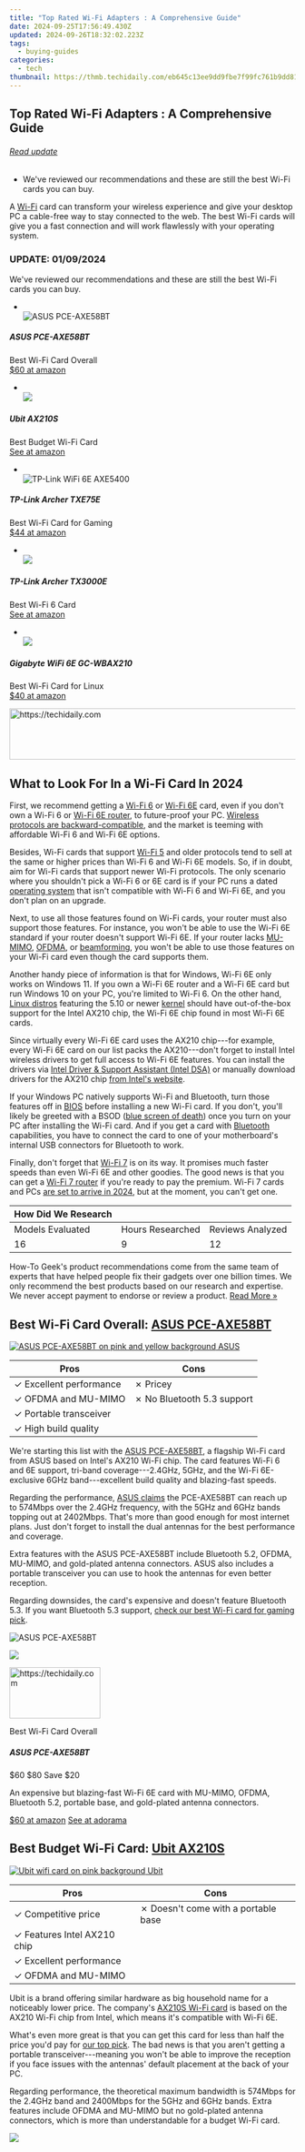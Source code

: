 ```yaml
---
title: "Top Rated Wi-Fi Adapters : A Comprehensive Guide"
date: 2024-09-25T17:56:49.430Z
updated: 2024-09-26T18:32:02.223Z
tags:
  - buying-guides
categories:
  - tech
thumbnail: https://thmb.techidaily.com/eb645c13ee9dd9fbe7f99fc761b9dd81222823674663074f051eaef5c591591c.jpg
---
```


## Top Rated Wi-Fi Adapters : A Comprehensive Guide

###### [Read update](https://driver-install.techidaily.com/seamlessly-integrating-usbasp-with-diverse-windows-os-environments/) 

* We've reviewed our recommendations and these are still the best Wi-Fi cards you can buy.

 A [Wi-Fi](https://extra-support.techidaily.com/updated-plot-craft-guild-bestowed-batch/) card can transform your wireless experience and give your desktop PC a cable-free way to stay connected to the web. The best Wi-Fi cards will give you a fast connection and will work flawlessly with your operating system.

###  UPDATE: 01/09/2024

 We've reviewed our recommendations and these are still the best Wi-Fi cards you can buy.

* [](https://www.amazon.com/Pce-AX58BT-Next-Gen-Wireless-Adapter-Bluetooth/dp/B09RLFH6Y9?tag=htg-v2-17i9vit-20&ascsubtag=UUhtgUeUpU201759&asc%5Frefurl=https%3A%2F%2Fwww.howtogeek.com%2F892466%2Fbest-wi-fi-cards%2F&asc%5Fcampaign=Commerce)  
![ASUS PCE-AXE58BT](https://static1.howtogeekimages.com/wordpress/wp-content/uploads/2024/01/asus-pce-axe58bt.png)  
#####  ASUS PCE-AXE58BT  
Best Wi-Fi Card Overall  
[$60 at amazon](https://www.amazon.com/Pce-AX58BT-Next-Gen-Wireless-Adapter-Bluetooth/dp/B09RLFH6Y9?tag=htg-v2-17i9vit-20&ascsubtag=UUhtgUeUpU201759&asc%5Frefurl=https%3A%2F%2Fwww.howtogeek.com%2F892466%2Fbest-wi-fi-cards%2F&asc%5Fcampaign=Commerce)
* [](https://www.amazon.com/Ubit-5400Mbps-Wireless-Ultra-Low-Supports/dp/B07XM6XZ1F?tag=htg-v2-17i9vit-20&ascsubtag=UUhtgUeUpU201759&asc%5Frefurl=https%3A%2F%2Fwww.howtogeek.com%2F892466%2Fbest-wi-fi-cards%2F&asc%5Fcampaign=Commerce)  
![](https://static1.howtogeekimages.com/wordpress/wp-content/uploads/2023/06/41kwk1ijagl-_sl160_.jpg)  
#####  Ubit AX210S  
Best Budget Wi-Fi Card  
[See at amazon](https://www.amazon.com/Ubit-5400Mbps-Wireless-Ultra-Low-Supports/dp/B07XM6XZ1F?tag=htg-v2-17i9vit-20&ascsubtag=UUhtgUeUpU201759&asc%5Frefurl=https%3A%2F%2Fwww.howtogeek.com%2F892466%2Fbest-wi-fi-cards%2F&asc%5Fcampaign=Commerce)
* [](https://www.amazon.com/TP-Link-Archer-TXE75E-Bluetooth-Low-Profile/dp/B09VCVTJV2?tag=htg-v2-17i9vit-20&ascsubtag=UUhtgUeUpU201759&asc%5Frefurl=https%3A%2F%2Fwww.howtogeek.com%2F892466%2Fbest-wi-fi-cards%2F&asc%5Fcampaign=Commerce)  
![TP-Link WiFi 6E AXE5400](https://static1.howtogeekimages.com/wordpress/wp-content/uploads/2024/01/tp-link-wifi-6e-axe5400.png)  
#####  TP-Link Archer TXE75E  
Best Wi-Fi Card for Gaming  
[$44 at amazon](https://www.amazon.com/TP-Link-Archer-TXE75E-Bluetooth-Low-Profile/dp/B09VCVTJV2?tag=htg-v2-17i9vit-20&ascsubtag=UUhtgUeUpU201759&asc%5Frefurl=https%3A%2F%2Fwww.howtogeek.com%2F892466%2Fbest-wi-fi-cards%2F&asc%5Fcampaign=Commerce)
* [](https://www.amazon.com/dp/B07ZV2CJL2?tag=htg-v2-17i9vit-20&ascsubtag=UUhtgUeUpU201759&asc%5Frefurl=https%3A%2F%2Fwww.howtogeek.com%2F892466%2Fbest-wi-fi-cards%2F&asc%5Fcampaign=Commerce)  
![](https://static1.howtogeekimages.com/wordpress/wp-content/uploads/2023/06/41uyobftnol-_sl160_.jpg)  
#####  TP-Link Archer TX3000E  
Best Wi-Fi 6 Card  
[See at amazon](https://www.amazon.com/dp/B07ZV2CJL2?tag=htg-v2-17i9vit-20&ascsubtag=UUhtgUeUpU201759&asc%5Frefurl=https%3A%2F%2Fwww.howtogeek.com%2F892466%2Fbest-wi-fi-cards%2F&asc%5Fcampaign=Commerce)
* [](https://www.amazon.com/GIGABYTE-GC-WBAX210-802-11ax-Bluetooth-Expansion/dp/B091HTG6DQ?tag=htg-v2-17i9vit-20&ascsubtag=UUhtgUeUpU201759&asc%5Frefurl=https%3A%2F%2Fwww.howtogeek.com%2F892466%2Fbest-wi-fi-cards%2F&asc%5Fcampaign=Commerce)  
![](https://static1.howtogeekimages.com/wordpress/wp-content/uploads/2023/06/41u8y62tlfl-_sl500_.jpg)  
#####  Gigabyte WiFi 6E GC-WBAX210  
Best Wi-Fi Card for Linux  
[$40 at amazon](https://www.amazon.com/GIGABYTE-GC-WBAX210-802-11ax-Bluetooth-Expansion/dp/B091HTG6DQ?tag=htg-v2-17i9vit-20&ascsubtag=UUhtgUeUpU201759&asc%5Frefurl=https%3A%2F%2Fwww.howtogeek.com%2F892466%2Fbest-wi-fi-cards%2F&asc%5Fcampaign=Commerce)

<!-- affiliate ads begin -->
<a href="https://aligracehair.sjv.io/c/5597632/2115937/19272" target="_top" id="2115937">
  <img src="//a.impactradius-go.com/display-ad/19272-2115937" border="0" alt="https://techidaily.com" width="728" height="90"/>
</a>
<img height="0" width="0" src="https://aligracehair.sjv.io/i/5597632/2115937/19272" style="position:absolute;visibility:hidden;" border="0" />
<!-- affiliate ads end -->

##  What to Look For In a Wi-Fi Card In 2024

 First, we recommend getting a [Wi-Fi 6](https://fake-location.techidaily.com/how-to-change-spotify-location-after-moving-to-another-country-on-vivo-s17-drfone-by-drfone-virtual-android/) or [Wi-Fi 6E](https://youtube-sure.techidaily.com/024-approved-the-top-20-gags-and-laughter-on-youtube-for-downtime-delight/) card, even if you don't own a Wi-Fi 6 or [Wi-Fi 6E router](https://iphone-transfer.techidaily.com/in-2024-4-ways-to-sync-contacts-from-apple-iphone-xr-to-ipad-easily-drfone-by-drfone-transfer-from-ios/), to future-proof your PC. [Wireless protocols are backward-compatible](https://article-helps.techidaily.com/new-graduating-from-novice-to-3d-lut-maestro/), and the market is teeming with affordable Wi-Fi 6 and Wi-Fi 6E options.

 Besides, Wi-Fi cards that support [Wi-Fi 5](https://fake-location.techidaily.com/how-to-change-spotify-location-after-moving-to-another-country-on-vivo-s17-drfone-by-drfone-virtual-android/) and older protocols tend to sell at the same or higher prices than Wi-Fi 6 and Wi-Fi 6E models. So, if in doubt, aim for Wi-Fi cards that support newer Wi-Fi protocols. The only scenario where you shouldn't pick a Wi-Fi 6 or 6E card is if your PC runs a dated [operating system](https://hardware-updates.techidaily.com/mastering-tech-choices-trustworthy-tips-from-toms-hardware-hub/) that isn't compatible with Wi-Fi 6 and Wi-Fi 6E, and you don't plan on an upgrade.

 Next, to use all those features found on Wi-Fi cards, your router must also support those features. For instance, you won't be able to use the Wi-Fi 6E standard if your router doesn't support Wi-Fi 6E. If your router lacks [MU-MIMO](https://ios-pokemon-go.techidaily.com/catchemall-celebrate-national-pokemon-day-with-virtual-location-on-apple-iphone-se-2022-drfone-by-drfone-virtual-ios/), [OFDMA](https://facebook-record-videos.techidaily.com/new-in-2024-bring-playlists-down-to-youtube-the-5-best-conversion-resources/), or [beamforming](https://location-social.techidaily.com/how-to-change-location-on-facebook-dating-for-your-oppo-find-x7-ultra-drfone-by-drfone-virtual-android/), you won't be able to use those features on your Wi-Fi card even though the card supports them.

 Another handy piece of information is that for Windows, Wi-Fi 6E only works on Windows 11\. If you own a Wi-Fi 6E router and a Wi-Fi 6E card but run Windows 10 on your PC, you're limited to Wi-Fi 6\. On the other hand, [Linux distros](https://instagram-clips.techidaily.com/new-mastering-stealth-watch-instagram-stories-without-profile-links-pc-android-ios-for-2024/) featuring the 5.10 or newer [kernel](https://remote-screen-capture.techidaily.com/10-best-free-video-conferencing-tools-for-business-and-education-for-2024/) should have out-of-the-box support for the Intel AX210 chip, the Wi-Fi 6E chip found in most Wi-Fi 6E cards.

 Since virtually every Wi-Fi 6E card uses the AX210 chip---for example, every Wi-Fi 6E card on our list packs the AX210---don't forget to install Intel wireless drivers to get full access to Wi-Fi 6E features. You can install the drivers via [Intel Driver & Support Assistant (Intel DSA)](https://www.intel.com/content/www/us/en/support/detect.html) or manually download drivers for the AX210 chip [from Intel's website](https://www.intel.com/content/www/us/en/products/sku/204836/intel-wifi-6e-ax210-gig/downloads.html).

 If your Windows PC natively supports Wi-Fi and Bluetooth, turn those features off in [BIOS](https://buynow-info.techidaily.com/experience-the-rotibox-beanie-hat-your-ideal-bluetooth-headset-with-outstanding-comfort-and-clear-sound-quality/) before installing a new Wi-Fi card. If you don't, you'll likely be greeted with a BSOD ([blue screen of death](https://visual-screen-recording.techidaily.com/updated-2024-approved-innovative-approaches-to-ppt-video-captures/)) once you turn on your PC after installing the Wi-Fi card. And if you get a card with [Bluetooth](https://article-posts.techidaily.com/2024-approved-insta-to-tik-integration-masterclass/) capabilities, you have to connect the card to one of your motherboard's internal USB connectors for Bluetooth to work.

 Finally, don't forget that [Wi-Fi 7](https://win-solutions.techidaily.com/fix-starfields-unwanted-behavior-no-more-pc-freezing-or-crashing-moments/) is on its way. It promises much faster speeds than even Wi-Fi 6E and other goodies. The good news is that you can get a [Wi-Fi 7 router](https://games-able.techidaily.com/considerations-for-a-smart-ps5-acquisition/) if you're ready to pay the premium. Wi-Fi 7 cards and PCs [are set to arrive in 2024](https://www.techspot.com/news/95530-intel-expects-have-wi-fi-7-pcs-2024.html), but at the moment, you can't get one.

| **How Did We Research** |                  |                  |
| ----------------------- | ---------------- | ---------------- |
| Models Evaluated        | Hours Researched | Reviews Analyzed |
| 16                      | 9                | 12               |

 How-To Geek's product recommendations come from the same team of experts that have helped people fix their gadgets over one billion times. We only recommend the best products based on our research and expertise. We never accept payment to endorse or review a product. [Read More »](https://win-howtos.techidaily.com/resolving-unresponsive-mousepad-problems-on-windows-systems-windows-7810/) 

##  Best Wi-Fi Card Overall: [ASUS PCE-AXE58BT](https://www.amazon.com/Pce-AX58BT-Next-Gen-Wireless-Adapter-Bluetooth/dp/B09RLFH6Y9?tag=htg-v2-17i9vit-20&ascsubtag=UUhtgUeUpU201759&asc%5Frefurl=https%3A%2F%2Fwww.howtogeek.com%2F892466%2Fbest-wi-fi-cards%2F&asc%5Fcampaign=Commerce) 

[](https://www.amazon.com/Pce-AX58BT-Next-Gen-Wireless-Adapter-Bluetooth/dp/B09RLFH6Y9?tag=htg-v2-17i9vit-20&ascsubtag=UUhtgUeUpU201759&asc%5Frefurl=https%3A%2F%2Fwww.howtogeek.com%2F892466%2Fbest-wi-fi-cards%2F&asc%5Fcampaign=Commerce)

[![ASUS PCE-AXE58BT on pink and yellow background](https://static1.howtogeekimages.com/wordpress/wp-content/uploads/2023/06/ASUS-PCE-AXE58BT-2.jpg) ASUS](https://www.amazon.com/Pce-AX58BT-Next-Gen-Wireless-Adapter-Bluetooth/dp/B09RLFH6Y9?tag=htg-v2-17i9vit-20&ascsubtag=UUhtgUeUpU201759&asc%5Frefurl=https%3A%2F%2Fwww.howtogeek.com%2F892466%2Fbest-wi-fi-cards%2F&asc%5Fcampaign=Commerce)

[](https://www.amazon.com/Pce-AX58BT-Next-Gen-Wireless-Adapter-Bluetooth/dp/B09RLFH6Y9?tag=htg-v2-17i9vit-20&ascsubtag=UUhtgUeUpU201759&asc%5Frefurl=https%3A%2F%2Fwww.howtogeek.com%2F892466%2Fbest-wi-fi-cards%2F&asc%5Fcampaign=Commerce) 

| Pros                    | Cons                       |
| ----------------------- | -------------------------- |
| ✓ Excellent performance | ✗ Pricey                   |
| ✓ OFDMA and MU-MIMO     | ✗ No Bluetooth 5.3 support |
| ✓ Portable transceiver  |                            |
| ✓ High build quality    |                            |

 We're starting this list with the [ASUS PCE-AXE58BT](https://www.amazon.com/Pce-AX58BT-Next-Gen-Wireless-Adapter-Bluetooth/dp/B09RLFH6Y9?tag=htg-v2-17i9vit-20&ascsubtag=UUhtgUeUpU201759&asc%5Frefurl=https%3A%2F%2Fwww.howtogeek.com%2F892466%2Fbest-wi-fi-cards%2F&asc%5Fcampaign=Commerce), a flagship Wi-Fi card from ASUS based on Intel's AX210 Wi-Fi chip. The card features Wi-Fi 6 and 6E support, tri-band coverage---2.4GHz, 5GHz, and the Wi-Fi 6E-exclusive 6GHz band---excellent build quality and blazing-fast speeds.

 Regarding the performance, [ASUS claims](https://www.asus.com/networking-iot-servers/adapters/all-series/pce-axe58bt/techspec/) the PCE-AXE58BT can reach up to 574Mbps over the 2.4GHz frequency, with the 5GHz and 6GHz bands topping out at 2402Mbps. That's more than good enough for most internet plans. Just don't forget to install the dual antennas for the best performance and coverage.

 Extra features with the ASUS PCE-AXE58BT include Bluetooth 5.2, OFDMA, MU-MIMO, and gold-plated antenna connectors. ASUS also includes a portable transceiver you can use to hook the antennas for even better reception.

 Regarding downsides, the card's expensive and doesn't feature Bluetooth 5.3\. If you want Bluetooth 5.3 support, [check our best Wi-Fi card for gaming pick](https://pokemon-go-android.techidaily.com/how-to-use-pokemon-emerald-master-ball-cheat-on-realme-narzo-60-pro-5g-drfone-by-drfone-virtual-android/).

![ASUS PCE-AXE58BT](https://static1.howtogeekimages.com/wordpress/wp-content/uploads/2024/01/asus-pce-axe58bt.png) 

![](https://static1.howtogeekimages.com/wordpresshttps://static0.howtogeekimages.com/wordpress/wp-content/uploads/2024/01/htg-best-of-2024-1.png) 

<!-- affiliate ads begin -->
<a href="https://25home.pxf.io/c/5597632/2148638/16836" target="_top" id="2148638">
  <img src="//a.impactradius-go.com/display-ad/16836-2148638" border="0" alt="https://techidaily.com" width="160" height="90"/>
</a>
<img height="0" width="0" src="https://25home.pxf.io/i/5597632/2148638/16836" style="position:absolute;visibility:hidden;" border="0" />
<!-- affiliate ads end -->

Best Wi-Fi Card Overall

#####  ASUS PCE-AXE58BT

$60 $80 Save $20 

An expensive but blazing-fast Wi-Fi 6E card with MU-MIMO, OFDMA, Bluetooth 5.2, portable base, and gold-plated antenna connectors.

[$60 at amazon](https://www.amazon.com/Pce-AX58BT-Next-Gen-Wireless-Adapter-Bluetooth/dp/B09RLFH6Y9?tag=htg-v2-17i9vit-20&ascsubtag=UUhtgUeUpU201759&asc%5Frefurl=https%3A%2F%2Fwww.howtogeek.com%2F892466%2Fbest-wi-fi-cards%2F&asc%5Fcampaign=Commerce) [See at adorama](https://adorama.rfvk.net/c/156932/51926/1036?subId1=UUhtgUeUpU201759&subId2=ehtg&u=https%3A%2F%2Fwww.adorama.com%2Fas90ima0r00.html) 

##  Best Budget Wi-Fi Card: [Ubit AX210S](https://www.amazon.com/Ubit-5400Mbps-Wireless-Ultra-Low-Supports/dp/B07XM6XZ1F?tag=htg-v2-17i9vit-20&ascsubtag=UUhtgUeUpU201759&asc%5Frefurl=https%3A%2F%2Fwww.howtogeek.com%2F892466%2Fbest-wi-fi-cards%2F&asc%5Fcampaign=Commerce) 

[](https://www.amazon.com/Ubit-5400Mbps-Wireless-Ultra-Low-Supports/dp/B07XM6XZ1F?tag=htg-v2-17i9vit-20&ascsubtag=UUhtgUeUpU201759&asc%5Frefurl=https%3A%2F%2Fwww.howtogeek.com%2F892466%2Fbest-wi-fi-cards%2F&asc%5Fcampaign=Commerce)

[![Ubit wifi card on pink background](https://static1.howtogeekimages.com/wordpress/wp-content/uploads/2023/06/ubit-wifi-card.jpg) Ubit](https://www.amazon.com/Ubit-5400Mbps-Wireless-Ultra-Low-Supports/dp/B07XM6XZ1F?tag=htg-v2-17i9vit-20&ascsubtag=UUhtgUeUpU201759&asc%5Frefurl=https%3A%2F%2Fwww.howtogeek.com%2F892466%2Fbest-wi-fi-cards%2F&asc%5Fcampaign=Commerce)

[](https://www.amazon.com/Ubit-5400Mbps-Wireless-Ultra-Low-Supports/dp/B07XM6XZ1F?tag=htg-v2-17i9vit-20&ascsubtag=UUhtgUeUpU201759&asc%5Frefurl=https%3A%2F%2Fwww.howtogeek.com%2F892466%2Fbest-wi-fi-cards%2F&asc%5Fcampaign=Commerce) 

| Pros                        | Cons                                |
| --------------------------- | ----------------------------------- |
| ✓ Competitive price         | ✗ Doesn't come with a portable base |
| ✓ Features Intel AX210 chip |                                     |
| ✓ Excellent performance     |                                     |
| ✓ OFDMA and MU-MIMO         |                                     |

 Ubit is a brand offering similar hardware as big household name for a noticeably lower price. The company's [AX210S Wi-Fi card](https://www.amazon.com/Ubit-5400Mbps-Wireless-Ultra-Low-Supports/dp/B07XM6XZ1F?tag=htg-v2-17i9vit-20&ascsubtag=UUhtgUeUpU201759&asc%5Frefurl=https%3A%2F%2Fwww.howtogeek.com%2F892466%2Fbest-wi-fi-cards%2F&asc%5Fcampaign=Commerce) is based on the AX210 Wi-Fi chip from Intel, which means it's compatible with Wi-Fi 6E.

 What's even more great is that you can get this card for less than half the price you'd pay for [our top pick](https://pokemon-go-android.techidaily.com/in-2024-ways-to-trade-pokemon-go-from-far-away-on-realme-11-proplus-drfone-by-drfone-virtual-android/). The bad news is that you aren't getting a portable transceiver---meaning you won't be able to improve the reception if you face issues with the antennas' default placement at the back of your PC.

 Regarding performance, the theoretical maximum bandwidth is 574Mbps for the 2.4GHz band and 2400Mbps for the 5GHz and 6GHz bands. Extra features include OFDMA and MU-MIMO but no gold-plated antenna connectors, which is more than understandable for a budget Wi-Fi card.

![](https://static1.howtogeekimages.com/wordpress/wp-content/uploads/2023/06/41kwk1ijagl-_sl160_.jpg) 

<!-- affiliate ads begin -->
<span id="1993654">
					<video width="128" height="480" style="cursor:pointer"
           poster="//a.impactradius-go.com/display-clicktoplayimage/1993654.png"
           onclick="if(!this.playClicked){this.play();this.setAttribute('controls',true);this.playClicked=true;}">
	   <source src="//a.impactradius-go.com/display-ad/22993-1993654">
	   <img src="//a.impactradius-go.com/display-clicktoplayimage/1993654.png" style="border: none; height: 100%; width: 100%; object-fit: contain">
	</video>
	<div style="width:80px;text-align:center"><a href="javascript:window.open(decodeURIComponent('https%3A%2F%2Fhomestyler.sjv.io%2Fc%2F5597632%2F1993654%2F22993'), '_blank');void(0);">Click here</a></div>
</span>
<img height="0" width="0" src="https://imp.pxf.io/i/5597632/1993654/22993" style="position:absolute;visibility:hidden;" border="0" />
<!-- affiliate ads end -->

![](https://static1.howtogeekimages.com/wordpresshttps://static0.howtogeekimages.com/wordpress/wp-content/uploads/2024/01/htg-best-of-2024-1.png) 

Best Budget Wi-Fi Card

#####  Ubit AX210S

The Ubit AX210S is an excellent budget Wi-Fi 6E card that boasts excellent performance and is based on the Intel AX210 wireless chip. It would've been even better if it came with a portable transceiver.

[See at amazon](https://www.amazon.com/Ubit-5400Mbps-Wireless-Ultra-Low-Supports/dp/B07XM6XZ1F?tag=htg-v2-17i9vit-20&ascsubtag=UUhtgUeUpU201759&asc%5Frefurl=https%3A%2F%2Fwww.howtogeek.com%2F892466%2Fbest-wi-fi-cards%2F&asc%5Fcampaign=Commerce) 

##  Best Wi-Fi Card for Gaming: [TP-Link Archer TXE75E](https://www.amazon.com/TP-Link-Archer-TXE75E-Bluetooth-Low-Profile/dp/B09VCVTJV2?tag=htg-v2-17i9vit-20&ascsubtag=UUhtgUeUpU201759&asc%5Frefurl=https%3A%2F%2Fwww.howtogeek.com%2F892466%2Fbest-wi-fi-cards%2F&asc%5Fcampaign=Commerce) 

[](https://www.amazon.com/TP-Link-Archer-TXE75E-Bluetooth-Low-Profile/dp/B09VCVTJV2?tag=htg-v2-17i9vit-20&ascsubtag=UUhtgUeUpU201759&asc%5Frefurl=https%3A%2F%2Fwww.howtogeek.com%2F892466%2Fbest-wi-fi-cards%2F&asc%5Fcampaign=Commerce)

[![TP-Link WiFi 6E AX5400 on pink background](https://static1.howtogeekimages.com/wordpress/wp-content/uploads/2023/06/TP-Link-WiFi-6E-AX5400-PCIe-WiFi-Card.jpg) TP-Link](https://www.amazon.com/TP-Link-Archer-TXE75E-Bluetooth-Low-Profile/dp/B09VCVTJV2?tag=htg-v2-17i9vit-20&ascsubtag=UUhtgUeUpU201759&asc%5Frefurl=https%3A%2F%2Fwww.howtogeek.com%2F892466%2Fbest-wi-fi-cards%2F&asc%5Fcampaign=Commerce)

[](https://www.amazon.com/TP-Link-Archer-TXE75E-Bluetooth-Low-Profile/dp/B09VCVTJV2?tag=htg-v2-17i9vit-20&ascsubtag=UUhtgUeUpU201759&asc%5Frefurl=https%3A%2F%2Fwww.howtogeek.com%2F892466%2Fbest-wi-fi-cards%2F&asc%5Fcampaign=Commerce) 

| Pros                                    | Cons        |
| --------------------------------------- | ----------- |
| ✓ Blazing fast performance              | ✗ Expensive |
| ✓ Bluetooth 5.3                         |             |
| ✓ MU-MIMO and OFDMA                     |             |
| ✓ Portable base included in the package |             |

 The [TP-Link Archer TXE75E](https://www.amazon.com/TP-Link-Archer-TXE75E-Bluetooth-Low-Profile/dp/B09VCVTJV2?tag=htg-v2-17i9vit-20&ascsubtag=UUhtgUeUpU201759&asc%5Frefurl=https%3A%2F%2Fwww.howtogeek.com%2F892466%2Fbest-wi-fi-cards%2F&asc%5Fcampaign=Commerce) is another Wi-Fi 6E card based on the Intel AX210 chip. This Wi-Fi card offers Wi-Fi 6 and Wi-Fi 6E support and speeds up to 574Mbps for the 2.4GHz band and 2402Mbps for the 5GHz and 6GHz bands---so you know that for gaming, you'll be getting some of the best speeds available.

 Bluetooth 5.3 support is a nice extra you don't see on every Wi-Fi card, and the Archer TXE75E is the only one on our list that currently features it. Other extras include a portable transceiver base, gold-plated antenna connectors, OFDMA, and MU-MIMO.

 Regarding real-life performance, you're getting excellent latency, low enough for an unhindered multiplayer gaming experience. This all comes at a cost, though, with an $80 MSRP---a price point only the [best overall pick](https://pokemon-go-android.techidaily.com/in-2024-ways-to-trade-pokemon-go-from-far-away-on-realme-11-proplus-drfone-by-drfone-virtual-android/) rivals.

![TP-Link WiFi 6E AXE5400](https://static1.howtogeekimages.com/wordpress/wp-content/uploads/2024/01/tp-link-wifi-6e-axe5400.png) 

![](https://static1.howtogeekimages.com/wordpresshttps://static0.howtogeekimages.com/wordpress/wp-content/uploads/2024/01/htg-best-of-2024-1.png) 

<!-- affiliate ads begin -->
<span id="1993650">
					<video width="576" height="240" style="cursor:pointer"
           poster="//a.impactradius-go.com/display-clicktoplayimage/1993650.png"
           onclick="if(!this.playClicked){this.play();this.setAttribute('controls',true);this.playClicked=true;}">
	   <source src="//a.impactradius-go.com/display-ad/22993-1993650">
	   <img src="//a.impactradius-go.com/display-clicktoplayimage/1993650.png" style="border: none; height: 100%; width: 100%; object-fit: contain">
	</video>
	<div style="width:360px;text-align:center"><a href="javascript:window.open(decodeURIComponent('https%3A%2F%2Fhomestyler.sjv.io%2Fc%2F5597632%2F1993650%2F22993'), '_blank');void(0);">Click here</a></div>
</span>
<img height="0" width="0" src="https://imp.pxf.io/i/5597632/1993650/22993" style="position:absolute;visibility:hidden;" border="0" />
<!-- affiliate ads end -->

Best Wi-Fi Card for Gaming

#####  TP-Link Archer TXE75E

$44 $80 Save $36 

The TP-Link Archer TXE75E is one of the best Wi-Fi 6E cards on the market with its biggest advantage over its peers being Bluetooth 5.3 support.

[$44 at amazon](https://www.amazon.com/TP-Link-Archer-TXE75E-Bluetooth-Low-Profile/dp/B09VCVTJV2?tag=htg-v2-17i9vit-20&ascsubtag=UUhtgUeUpU201759&asc%5Frefurl=https%3A%2F%2Fwww.howtogeek.com%2F892466%2Fbest-wi-fi-cards%2F&asc%5Fcampaign=Commerce) 

##  Best Wi-Fi 6 Card: [TP-Link Archer TX3000E](https://www.amazon.com/dp/B07ZV2CJL2?tag=htg-v2-17i9vit-20&ascsubtag=UUhtgUeUpU201759&asc%5Frefurl=https%3A%2F%2Fwww.howtogeek.com%2F892466%2Fbest-wi-fi-cards%2F&asc%5Fcampaign=Commerce) 

[](https://www.amazon.com/dp/B07ZV2CJL2?tag=htg-v2-17i9vit-20&ascsubtag=UUhtgUeUpU201759&asc%5Frefurl=https%3A%2F%2Fwww.howtogeek.com%2F892466%2Fbest-wi-fi-cards%2F&asc%5Fcampaign=Commerce)

[![TP-Link WiFi 6 AX3000 on purple background](https://static1.howtogeekimages.com/wordpress/wp-content/uploads/2023/06/TP-Link-WiFi-6-AX3000.jpg) TP-Link](https://www.amazon.com/dp/B07ZV2CJL2?tag=htg-v2-17i9vit-20&ascsubtag=UUhtgUeUpU201759&asc%5Frefurl=https%3A%2F%2Fwww.howtogeek.com%2F892466%2Fbest-wi-fi-cards%2F&asc%5Fcampaign=Commerce)

[](https://www.amazon.com/dp/B07ZV2CJL2?tag=htg-v2-17i9vit-20&ascsubtag=UUhtgUeUpU201759&asc%5Frefurl=https%3A%2F%2Fwww.howtogeek.com%2F892466%2Fbest-wi-fi-cards%2F&asc%5Fcampaign=Commerce) 

| Pros                                    | Cons                                                                                                                  |
| --------------------------------------- | --------------------------------------------------------------------------------------------------------------------- |
| ✓ Superb performance for a Wi-Fi 6 card | ✗ TP-Link lists out-of-the-box Bluetooth 5.2 support even though you need to update the firmware to get Bluetooth 5.2 |
| ✓ MU-MIMO and OFDMA                     |                                                                                                                       |
| ✓ Portable transceiver                  |                                                                                                                       |

 If you don't plan on installing Windows 11 anytime soon, you can get a card that doesn't support Wi-Fi 6E, since this feature is exclusive to Windows 11\. So if you're looking for a card that supports Wi-Fi 6 but not necessarily Wi-Fi 6E, [TP-Link Archer TX3000E](https://www.amazon.com/dp/B07ZV2CJL2?tag=htg-v2-17i9vit-20&ascsubtag=UUhtgUeUpU201759&asc%5Frefurl=https%3A%2F%2Fwww.howtogeek.com%2F892466%2Fbest-wi-fi-cards%2F&asc%5Fcampaign=Commerce) is one of the best on the market.

 Performance-wise, you're looking at up to 574Mbps over the 2.4GHz band and up to 2402Mbps over the 5GHz band. Since this card doesn't support Wi-Fi 6E, you aren't getting the 6GHz band coverage. That's fine, considering that the theoretical maximum bandwidth is the same as what you'd get from a Wi-Fi 6E card, but it'll cost you less.

 Extra features include Bluetooth 5.2, MU-MIMO, OFDMA, gold-plated antenna connectors, and a portable transceiver base. Overall, great features, excellent performance, and a lower price than most other Wi-Fi 6E cards.

 On the other hand, we don't like that TP-Link states Bluetooth 5.2 support on the listing because, to get Bluetooth 5.2, you have to download updated firmware from TP-Link's website. Out of the box, the TP-Link Archer TX3000E only supports Bluetooth 5.0.

![](https://static1.howtogeekimages.com/wordpress/wp-content/uploads/2023/06/41uyobftnol-_sl160_.jpg) 

<!-- affiliate ads begin -->
<a href="https://appsumo.8odi.net/c/5597632/2123737/7443" target="_top" id="2123737">
  <img src="//a.impactradius-go.com/display-ad/7443-2123737" border="0" alt="https://techidaily.com" width="728" height="90"/>
</a>
<img height="0" width="0" src="https://appsumo.8odi.net/i/5597632/2123737/7443" style="position:absolute;visibility:hidden;" border="0" />
<!-- affiliate ads end -->

![](https://static1.howtogeekimages.com/wordpresshttps://static0.howtogeekimages.com/wordpress/wp-content/uploads/2024/01/htg-best-of-2024-1.png) 

<!-- affiliate ads begin -->
<a href="https://wigfever.sjv.io/c/5597632/2014857/22899" target="_top" id="2014857">
  <img src="//a.impactradius-go.com/display-ad/22899-2014857" border="0" alt="https://techidaily.com" width="320" height="90"/>
</a>
<img height="0" width="0" src="https://wigfever.sjv.io/i/5597632/2014857/22899" style="position:absolute;visibility:hidden;" border="0" />
<!-- affiliate ads end -->

Best Wi-Fi 6 Card

#####  TP-Link Archer TX3000E

The TP-Link Archer TX3000E is a superb Wi-Fi 6 card that offers the same theoretical performance as Wi-Fi 6E cards.

[See at amazon](https://www.amazon.com/dp/B07ZV2CJL2?tag=htg-v2-17i9vit-20&ascsubtag=UUhtgUeUpU201759&asc%5Frefurl=https%3A%2F%2Fwww.howtogeek.com%2F892466%2Fbest-wi-fi-cards%2F&asc%5Fcampaign=Commerce) [See at lenovo](https://shop-links.co/link/?exclusive=1&publisher_slug=itechdaily19598&url=https%3A%2F%2Fwww.lenovo.com%2Fus%2Fen%2Fp%2Faccessories-and-software%2Fwireless-and-networking%2FWireless-) 

##  Best Wi-Fi Card for Linux: [GIGABYTE GC-WBAX210](https://www.amazon.com/GIGABYTE-GC-WBAX210-802-11ax-Bluetooth-Expansion/dp/B091HTG6DQ?tag=htg-v2-17i9vit-20&ascsubtag=UUhtgUeUpU201759&asc%5Frefurl=https%3A%2F%2Fwww.howtogeek.com%2F892466%2Fbest-wi-fi-cards%2F&asc%5Fcampaign=Commerce) 

[](https://www.amazon.com/GIGABYTE-GC-WBAX210-802-11ax-Bluetooth-Expansion/dp/B091HTG6DQ?tag=htg-v2-17i9vit-20&ascsubtag=UUhtgUeUpU201759&asc%5Frefurl=https%3A%2F%2Fwww.howtogeek.com%2F892466%2Fbest-wi-fi-cards%2F&asc%5Fcampaign=Commerce)

[![GIGABYTE WiFi 6E GC-WBAX210 on grey background](https://static1.howtogeekimages.com/wordpress/wp-content/uploads/2023/06/GIGABYTE-WiFi-6E.jpg) GIGABYTE](https://www.amazon.com/GIGABYTE-GC-WBAX210-802-11ax-Bluetooth-Expansion/dp/B091HTG6DQ?tag=htg-v2-17i9vit-20&ascsubtag=UUhtgUeUpU201759&asc%5Frefurl=https%3A%2F%2Fwww.howtogeek.com%2F892466%2Fbest-wi-fi-cards%2F&asc%5Fcampaign=Commerce)

[](https://www.amazon.com/GIGABYTE-GC-WBAX210-802-11ax-Bluetooth-Expansion/dp/B091HTG6DQ?tag=htg-v2-17i9vit-20&ascsubtag=UUhtgUeUpU201759&asc%5Frefurl=https%3A%2F%2Fwww.howtogeek.com%2F892466%2Fbest-wi-fi-cards%2F&asc%5Fcampaign=Commerce) 

| Pros                                                      | Cons                                                                                    |
| --------------------------------------------------------- | --------------------------------------------------------------------------------------- |
| ✓ Lower price than most other Wi-Fi 6E cards on this list | ✗ Comes without a low-profile bracket                                                   |
| ✓ Superb Linux support                                    | ✗ You have to use the portable base and cannot install the antenna directly to the card |
| ✓ Performance in line with other Wi-Fi 6E cards           |                                                                                         |
| ✓ Competitive price                                       |                                                                                         |
| ✓ MU-MIMO and OFDMA                                       |                                                                                         |
| ✓ Portable base                                           |                                                                                         |

 If you need a Wi-Fi card for Linux, the [GIGABYTE GC-WBAX210](https://www.amazon.com/GIGABYTE-GC-WBAX210-802-11ax-Bluetooth-Expansion/dp/B091HTG6DQ?tag=htg-v2-17i9vit-20&ascsubtag=UUhtgUeUpU201759&asc%5Frefurl=https%3A%2F%2Fwww.howtogeek.com%2F892466%2Fbest-wi-fi-cards%2F&asc%5Fcampaign=Commerce) is a fantastic option. This is another Wi-Fi 6E card, but it comes with many user reviews claiming it works flawlessly on various Linux distros.

 Other cards featured on this list should also work without issues on Linux, especially the Wi-Fi 6E models, since they all feature the same Intel AX210 wireless chip. But the other picks on this list don't have a ton of user reviews raving about excellent Linux support. This is why we recommend the GIGABYTE GC-WBAX210 to Linux users.

 Note, however, that your Linux installation has to feature the 5.10 kernel or newer for the card to work. If you encounter issues, you can also manually download the Intel AX210 Linux firmware [from Intel's website](https://www.intel.com/content/www/us/en/support/articles/000005511/wireless.html).

 Performance-wise, you're looking at the same numbers boasted by our other picks based on the AX210 chip. Up to 574Mbps over the 2.4GHz band and up to 2400Mbps over the 5GHz and 6GHz bands. Extra features include OFDMA, MU-MIMO, Bluetooth 5.2, gold-plated antenna connectors, and a portable transceiver.

 Concerning cons, the GIGABYTE GC-WBAX210 doesn't have two antennas you can install directly to the card or connect to the portable base. Instead, you must use the portable base with a permanently attached single antenna. Another downside is the lack of a low-profile installation bracket found on every other card on this list---though that can be forgiven with the Wi-Fi card's low price.

![](https://static1.howtogeekimages.com/wordpress/wp-content/uploads/2023/06/41u8y62tlfl-_sl500_.jpg) 

<!-- affiliate ads begin -->
<a href="https://malaysia-healthcare-travel-council.pxf.io/c/5597632/1557742/17382" target="_top" id="1557742">
  <img src="//a.impactradius-go.com/display-ad/17382-1557742" border="0" alt="https://techidaily.com" width="300" height="90"/>
</a>
<img height="0" width="0" src="https://malaysia-healthcare-travel-council.pxf.io/i/5597632/1557742/17382" style="position:absolute;visibility:hidden;" border="0" />
<!-- affiliate ads end -->

![](https://static1.howtogeekimages.com/wordpresshttps://static0.howtogeekimages.com/wordpress/wp-content/uploads/2024/01/htg-best-of-2024-1.png) 

Best Wi-Fi Card for Linux

#####  Gigabyte WiFi 6E GC-WBAX210

$40 $47 Save $7 

The Gigabyte GC-WBAX210 features everything you could want in a Wi-Fi card in 2023: Wi-Fi 6E, Bluetooth 5.2, and excellent Linux support.

[$40 at amazon](https://www.amazon.com/GIGABYTE-GC-WBAX210-802-11ax-Bluetooth-Expansion/dp/B091HTG6DQ?tag=htg-v2-17i9vit-20&ascsubtag=UUhtgUeUpU201759&asc%5Frefurl=https%3A%2F%2Fwww.howtogeek.com%2F892466%2Fbest-wi-fi-cards%2F&asc%5Fcampaign=Commerce) 

## FAQ

### How do I know if I need a Wi-Fi card?

 If your current Wi-Fi card is constantly dropping connection and causing [Wi-Fi issues](https://screen-recording.techidaily.com/new-2024-approved-enhancing-iphone-7-screen-record-capabilities/), it’s time to get a new one. Also, suppose you’ve got a new router or a faster internet plan but notice that wireless performance on your desktop or laptop PC is way below the bandwidth of your internet plan. In that case, it’s time to get a Wi-Fi card that supports faster connection speeds.

<!-- affiliate ads begin -->
<a href="https://appsumo.8odi.net/c/5597632/2068440/7443" target="_top" id="2068440">
  <img src="//a.impactradius-go.com/display-ad/7443-2068440" border="0" alt="https://techidaily.com" width="728" height="90"/>
</a>
<img height="0" width="0" src="https://appsumo.8odi.net/i/5597632/2068440/7443" style="position:absolute;visibility:hidden;" border="0" />
<!-- affiliate ads end -->

### How do I install a Wi-Fi card?

 If you have a PCIe Wi-Fi card, you can install it to a free PCIe slot on your motherboard. If you’ve got an [M.2](https://fox-cloud.techidaily.com/updated-elite-mobile-filming-tech-for-iphones/) Wi-Fi card, hook it to a specific M.2 slot reserved for a Wi-Fi card. You can find a dedicated M.2 Wi-Fi card slot on most [newer laptops](https://youtube-web.techidaily.com/ed-2024-approved-the-blueprint-for-designing-eye-catching-thumbnails-for-your-youtube-channel/) —many are populated with a preinstalled Wi-Fi card which you must remove before installing a new one— as well as on some desktop PC [motherboards](https://android-pokemon-go.techidaily.com/in-2024-ultimate-guide-to-catch-the-regional-located-pokemon-for-oppo-reno-9a-drfone-by-drfone-virtual-android/).

### What slot does a Wi-Fi card use for installation?

 Most Wi-Fi cards use a PCIe x1 connection, meaning you can use any unoccupied PCIe slot on your motherboard to install the card. This includes PCIe x1, x4, x8, and x16 slots.Some cards come in the M.2 form factor. They are usually made for laptops since most newer laptop models, notwithstanding [MacBooks](https://instagram-video-recordings.techidaily.com/new-2024-approved-anon-mode-unveiling-instagram-stories-across-oses/), feature a replaceable M.2 Wi-Fi card.Note that some desktop motherboards have a dedicated M.2 slot reserved for an M.2 Wi-Fi card, but they’re few and far between. If you own a [desktop PC](https://vp-tips.techidaily.com/new-elevate-listener-engagement-seo-strategies-for-podcasts/), your best bet is getting a PCIe Wi-Fi card.

### Are Wi-Fi cards universal?

 Yes, they are. As long as your desktop PC has a free PCIe slot, be it x1, x4, x8, or x16, you can install a Wi-Fi card. Similar works for M.2 Wi-Fi cards. If your laptop has a removable M.2 Wi-Fi card or a dedicated M.2 Wi-Fi card slot, you should be able to replace or install an M.2 Wi-Fi card.

### Do Wi-Fi cards work with Linux?

 Yes, they do. [Linux distros](https://instagram-clips.techidaily.com/new-mastering-stealth-watch-instagram-stories-without-profile-links-pc-android-ios-for-2024/) have out-of-the-box support for most modern Wi-Fi chips, especially Wi-Fi 6 and Wi-Fi 6E chips, like the Intel AX210 chip. As long as your [kernel is up to date](https://remote-screen-capture.techidaily.com/10-best-free-video-conferencing-tools-for-business-and-education-for-2024/), you should be able to use a Wi-Fi card without having to manually install drivers or firmware.

<ins class="adsbygoogle"
     style="display:block"
     data-ad-format="autorelaxed"
     data-ad-client="ca-pub-7571918770474297"
     data-ad-slot="1223367746"></ins>

<ins class="adsbygoogle"
     style="display:block"
     data-ad-client="ca-pub-7571918770474297"
     data-ad-slot="8358498916"
     data-ad-format="auto"
     data-full-width-responsive="true"></ins>

<span class="atpl-alsoreadstyle">Also read:</span>
<div><ul>
<li><a href="https://facebook-video-recording.techidaily.com/new-2024-approved-digital-discussion-documentary/"><u>[New] 2024 Approved Digital Discussion Documentary</u></a></li>
<li><a href="https://discord-videos.techidaily.com/new-in-2024-discovering-how-to-engage-in-discord-calls-easily/"><u>[New] In 2024, Discovering How to Engage in Discord Calls Easily</u></a></li>
<li><a href="https://buynow-tips.techidaily.com/a-comprehensive-look-at-the-top-ranking-1byone-digital-tv-antenna-perfect-for-indoor-use-and-your-budget/"><u>A Comprehensive Look at the Top-Ranking 1Byone Digital TV Antenna - Perfect for Indoor Use and Your Budget.</u></a></li>
<li><a href="https://buynow-tips.techidaily.com/acer-aspire-c27-all-in-one-laptop-blending-performance-and-compact-design-elegantly/"><u>Acer Aspire C27 All-in-One Laptop - Blending Performance and Compact Design Elegantly</u></a></li>
<li><a href="https://buynow-tips.techidaily.com/affordable-quality-unveiled-in-fossil-sports-watches-a-comprehensive-review/"><u>Affordable Quality Unveiled in Fossil Sports Watches - A Comprehensive Review</u></a></li>
<li><a href="https://buynow-tips.techidaily.com/all-about-the-rotibox-bluetooth-beanie-comfort-and-crystal-clear-sounds-in-one-stylish-package/"><u>All About the Rotibox Bluetooth Beanie: Comfort and Crystal-Clear Sounds in One Stylish Package</u></a></li>
<li><a href="https://buynow-tips.techidaily.com/amazonbasics-universal-7-port-usb-30-hub-analysis-ideal-for-everyone/"><u>AmazonBasics Universal 7-Port USB 3.0 Hub Analysis – Ideal For Everyone</u></a></li>
<li><a href="https://buynow-tips.techidaily.com/asus-ac68u-tri-band-router-test-fast-and-safe-5g-wireless-performance/"><u>Asus AC68U Tri-Band Router Test: Fast & Safe 5G Wireless Performance</u></a></li>
<li><a href="https://facebook-clips.techidaily.com/discreet-peek-into-fb-narratives/"><u>Discreet Peek Into FB Narratives</u></a></li>
<li><a href="https://driver-install.techidaily.com/instantaneous-driver-updates-acer-plus-windows-11/"><u>Instantaneous Driver Updates: Acer + Windows 11</u></a></li>
<li><a href="https://sound-issues.techidaily.com/1723016647027-no-sound-from-your-g435-headset-expert-tips-and-tricks-for-restoration/"><u>No Sound From Your G435 Headset? Expert Tips and Tricks for Restoration!</u></a></li>
<li><a href="https://howto.techidaily.com/stuck-at-android-system-recovery-of-sony-xperia-1-v-fix-it-easily-drfone-by-drfone-fix-android-problems-fix-android-problems/"><u>Stuck at Android System Recovery Of Sony Xperia 1 V ? Fix It Easily | Dr.fone</u></a></li>
<li><a href="https://extra-information.techidaily.com/the-top-30-for-timeless-telephone-chimes/"><u>The Top 30 for Timeless Telephone Chimes</u></a></li>
<li><a href="https://blog-min.techidaily.com/ultimate-guide-adjusting-the-bitrate-on-mp4-videos-for-optimal-quality/"><u>Ultimate Guide: Adjusting the Bitrate on MP4 Videos for Optimal Quality</u></a></li>
<li><a href="https://buynow-tips.techidaily.com/unveiling-the-power-of-continuous-activity-tracking-with-fitbit-inspire-hr-a-full-evaluation/"><u>Unveiling the Power of Continuous Activity Tracking with Fitbit Inspire HR - A Full Evaluation</u></a></li>
</ul></div>

